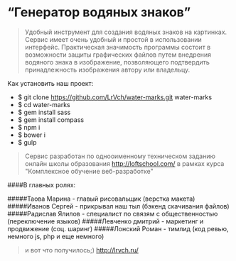 # “Генератор водяных знаков”

>Удобный инструмент для создания водяных знаков на картинках.
>Сервис имеет очень удобный и простой в использовании интерфейс.
>Практическая значимость программы состоит в возможности защиты графических файлов путем 
>внедрения водяного знака в изображение, позволяющего подтвердить принадлежность 
>изображения автору или владельцу.



Как установить наш проект:

* $ git clone https://github.com/LrVch/water-marks.git water-marks
* $ cd water-marks
* $ gem install sass
* $ gem install compass
* $ npm i
* $ bower i
* $ gulp

>Сервис разработан по однооименному техническом заданию онлайн школы образования http://loftschool.com/
>в рамках курса "Комплексное обучение веб-разработке"

####В главных ролях:

#####Таова Марина - главый рисовальщик (верстка макета)
#####Иванов Сергей - прикрывал наш тыл (бэкенд скачивания файлов)
#####Радислав Ялилов - специалист по связям с общественностью (переключение языков)
#####Левченко дмитрий - маркетинг и продвижение (соц. шаринг)
#####Лонский Роман - тимлид (код ревью, немного js, php  и еще немного)

>и вот что получилось;) http://lrvch.ru/
